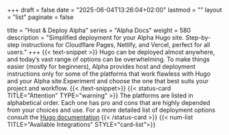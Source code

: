 +++
draft = false
date = "2025-06-04T13:26:04+02:00"
lastmod = ""
layout = "list"
paginate = false

title = "Host & Deploy Alpha"
series = "Alpha Docs"
  weight = 580
description = "Simplified deployment for your Alpha Hugo site. Step-by-step instructions for Cloudflare Pages, Netlify, and Vercel, perfect for all users."
+++
{{< text-snippet >}}
Hugo can be deployed almost anywhere, and today’s vast range of options can be overwhelming. To make things easier (mostly for beginners), Alpha provides host and deployment instructions only for some of the platforms that work flawless with Hugo and your Alpha site.Experiment and choose the one that best suits your project and workflow.
{{< /text-snippet>}}
{{< status-card TITLE="Attention" TYPE="warning" >}}
The platforms are listed in alphabetical order. Each one has pro and cons that are highly depended from your choices and use. For a more detailed list of deployment options consult the [Hugo documentation](https://gohugo.io/host-and-deploy/)
{{< /status-card >}}
{{< num-list TITLE="Available Integrations" STYLE="card-list">}}